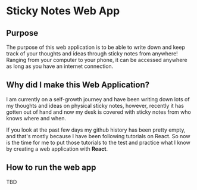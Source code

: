
# Sticky Notes Web App

## Purpose
The purpose of this web application is to be able to write down and keep track of your thoughts and ideas through sticky notes from anywhere! Ranging from your computer to your phone, it can be accessed anywhere as long as you have an internet connection.

## Why did I make this Web Application?
I am currently on a self-growth journey and have been writing down lots of my thoughts and ideas on physical sticky notes, however, recently it has gotten out of hand and now my desk is covered with sticky notes from who knows where and when. 

If you look at the past few days my github history has been pretty empty, and that's mostly because I have been following tutorials on React. So now is the time for me to put those tutorials to the test and practice what I know by creating a web application with **React**.

## How to run the web app
TBD

